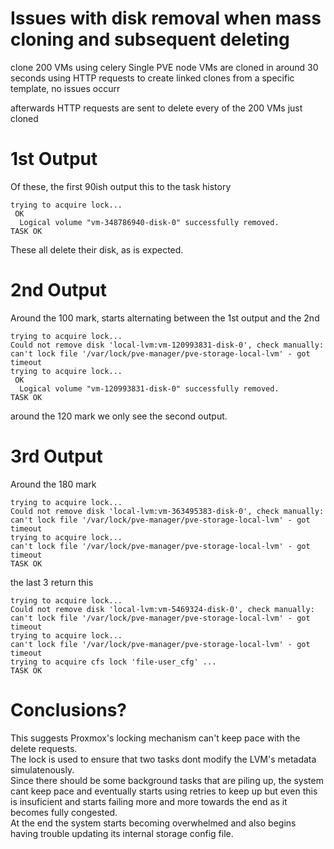 # Issues with disk removal when mass cloning and subsequent deleting 

clone 200 VMs using celery
Single PVE node
VMs are cloned in around 30 seconds using HTTP requests to create linked clones from a specific template, no issues occurr

afterwards HTTP requests are sent to delete every of the 200 VMs just cloned

# 1st Output
Of these, the first 90ish output this to the task history

```
trying to acquire lock...
 OK
  Logical volume "vm-348786940-disk-0" successfully removed.
TASK OK
```

These all delete their disk, as is expected.

# 2nd Output

Around the 100 mark, starts alternating between the 1st output and the 2nd

```
trying to acquire lock...
Could not remove disk 'local-lvm:vm-120993831-disk-0', check manually: can't lock file '/var/lock/pve-manager/pve-storage-local-lvm' - got timeout
trying to acquire lock...
 OK
  Logical volume "vm-120993831-disk-0" successfully removed.
TASK OK
```

around the 120 mark we only see the second output.

# 3rd Output

Around the 180 mark

```
trying to acquire lock...
Could not remove disk 'local-lvm:vm-363495383-disk-0', check manually: can't lock file '/var/lock/pve-manager/pve-storage-local-lvm' - got timeout
trying to acquire lock...
can't lock file '/var/lock/pve-manager/pve-storage-local-lvm' - got timeout
TASK OK
```

the last 3 return this

```
trying to acquire lock...
Could not remove disk 'local-lvm:vm-5469324-disk-0', check manually: can't lock file '/var/lock/pve-manager/pve-storage-local-lvm' - got timeout
trying to acquire lock...
can't lock file '/var/lock/pve-manager/pve-storage-local-lvm' - got timeout
trying to acquire cfs lock 'file-user_cfg' ...
TASK OK
```


# Conclusions? 

This suggests Proxmox's locking mechanism can't keep pace with the delete requests.  
The lock is used to ensure that two tasks dont modify the LVM's metadata simulatenously.  
Since there should be some background tasks that are piling up, the system cant keep pace and eventually starts using retries to keep up but even this is insuficient and starts failing more and more towards the end as it becomes fully congested.  
At the end the system starts becoming overwhelmed and also begins having trouble updating its internal storage config file.  

